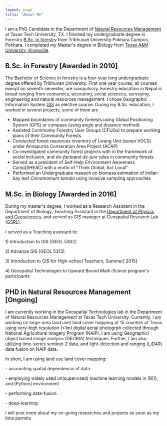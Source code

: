```yaml
---
layout: page
title: "About Me"
---
```


I am a PhD Candidate in the Department of [Natural Resources Management](https://www.depts.ttu.edu/nrm/) at Texas Tech University, TX. I finished my undergraduate degree  in Forestry [B.Sc. in forestry](https://www.iofpc.edu.np/) from Tribhuvan University Pokhara Campus, Pokhara. I completed my Master's degree in Biology from [Texas A&M University, Kingsville](https://www.tamuk.edu/artsci/departments/biol/index.html). 

## B.Sc. in Forestry [Awarded in 2010]
The Bachelor of Science in forestry is a four-year long undergraduate degree offered by Tribhuvan University. First one year coures, all courses execpt on seventh semester, are compulsory. Forestry education in Nepal is broad ranging from economics, accouting, social sciences, surveying, engineering and natural resources management. I chose Geographic Information System [GIS](https://en.wikipedia.org/wiki/Geographic_information_system) as elective course. During my B.Sc. education, I worked in several projects, some of them are

- Mapped boundaries of community foreests using Global Positioning System (GPS) or compass (using angle and distance method).
- Assisted Community Forestry User Groups (CFUGs) to prepare working plans of their Community Forests.
- Conducted forest resources inventory of Lwang Unit (seven VDCS) under Annapurna Conseration Area Project (ACAP)
- Co-investigated community forest projects with in the framework of social inclusion, and *de-facto*and *de-jure* rules in community forests
- Served as a president of Self-Help Environment Awareness Camp[SHEAC] with a motto of "Think Global, Act Local"
- Performed an Undergraduate reseach on biomass estimation of Indian bay leaf <i> Cinnamomum tamala </i> using invasive sampling approaches

## M.Sc. in Biology [Awarded in 2016]
During my master's degree, I worked as a Research Assistant in the Department of Biology, Teaching Assistant in the [Department of Physics and Geosciences](https://www.tamuk.edu/artsci/departments/phge/geo/index.html), and served as GIS manager at Geospatial Research Lab (GSRL).

I served as a Teaching assistant to:
<p> 1) Introduction to GIS [GEOL 5302] </p>
<p> 2) Advance GIS         [GEOL 5313] </p>
<p> 3) Introduction to GIS for High-school Teachers, Summer[ 2015]</p>
<p> 4) Geospatial Technologies to Upward Bound Math-Scince program's participants </p>

## PHD in Natural Resources Management [Ongoing]
I am currently working in the Geospatial Technologies lab in the Department of Natural Resources Management at Texas Tech University. Currently,
I am working on large-area land use/ land cover mapping of 15 counties of Texas using very-high resolution (<1m) digital aerial photogrph collected through National Agricultural Imagery Program (NAIP). I am using Geographicl object based image analysis (GEOBIA) techniques. Further, I am also utilizing time-series sentinel-2 data, and light-detection and ranging (LiDAR) data fusion on NAIP data. 

In short, I am using land use land cover mapping: 
<p> - accounting spatial dependencis of data </p>
<p> - employing widely used un(supervised) machine learning models in [R](), and [Python] environment </p>
<p> - performing data-fusion</p>
<p> - deep-learning </p>
  
<p> I will post more about my on-going researches and projects as soon as my time permits </p>
  
 
